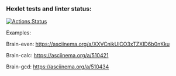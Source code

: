 ### Hexlet tests and linter status:
[![Actions Status](https://github.com/SemenVologdin/php-project-lvl1/workflows/hexlet-check/badge.svg)](https://github.com/SemenVologdin/php-project-lvl1/actions)

Examples:

Brain-even:
https://asciinema.org/a/XXVCnikUlCO3xTZXID6b0nKku

Brain-calc:
https://asciinema.org/a/510421

Brain-gcd:
https://asciinema.org/a/510434
